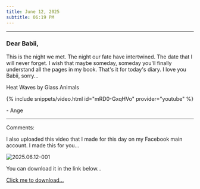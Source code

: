 ```yaml
---
title: June 12, 2025
subtitle: 06:19 PM
---
```

---

### Dear Babii,

This is the night we met. The night our fate have intertwined. The date that I will never forget. I wish that maybe someday, someday you'll finally understand all the pages in my book. That's it for today's diary. I love you Babii, sorry...

Heat Waves by Glass Animals

{% include snippets/video.html id="mRD0-GxqHVo" provider="youtube" %}

\- Ange

---

Comments:

I also uploaded this video that I made for this day on my Facebook main account. I made this for you...

![2025.06.12-001](https://github.com/user-attachments/assets/cbca1343-a9ee-45fc-941f-21ebc317c264)

You can download it in the link below...

[Click me to download...](https://github.com/SCPF-Bot/SCPF-Bot.github.io/releases/download/private.files/diary.index.2025-2025.06.12-001.mp4)
